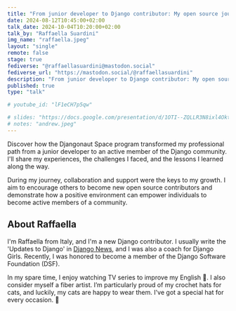 ```yaml
---
title: "From junior developer to Django contributor: My open source journey"
date: 2024-08-12T10:45:00+02:00
talk_date: 2024-10-04T10:20:00+02:00
talk_by: "Raffaella Suardini"
img_name: "raffaella.jpeg"
layout: "single"
remote: false
stage: true
fediverse: "@raffaellasuardini@mastodon.social"
fediverse_url: "https://mastodon.social/@raffaellasuardini"
description: "From junior developer to Django contributor: My open source journey"
published: true
type: "talk"

# youtube_id: "lF1eCH7p5qw"

# slides: "https://docs.google.com/presentation/d/1OTI--ZQLLR3N8ixl4OktEwbXfiau_0BNXicl_3j5uYc/edit?usp=sharing"
# notes: "andrew.jpeg"
---
```


Discover how the Djangonaut Space program transformed my professional path from a junior developer to an active member of the Django community. I'll share my experiences, the challenges I faced, and the lessons I learned along the way.

During my journey, collaboration and support were the keys to my growth. I aim to encourage others to become new open source contributors and demonstrate how a positive environment can empower individuals to become active members of a community.

## About Raffaella

I'm Raffaella from Italy, and I'm a new Django contributor. I usually write the 'Updates to Django' in [Django News](https://django-news.com/), and I was also a coach for Django Girls. Recently, I was honored to become a member of the Django Software Foundation (DSF).

In my spare time, I enjoy watching TV series to improve my English 🎥. I also consider myself a fiber artist. I’m particularly proud of my crochet hats for cats, and luckily, my cats are happy to wear them. I've got a special hat for every occasion. 🧶

